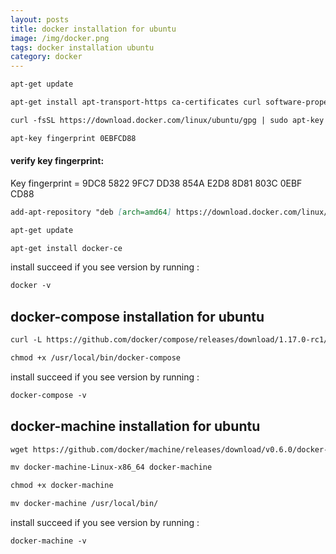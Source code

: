 ```yaml
---
layout: posts
title: docker installation for ubuntu
image: /img/docker.png
tags: docker installation ubuntu
category: docker
---
```


```markdown
apt-get update

apt-get install apt-transport-https ca-certificates curl software-properties-common

curl -fsSL https://download.docker.com/linux/ubuntu/gpg | sudo apt-key add -
```

```markdown
apt-key fingerprint 0EBFCD88
```

#### verify key fingerprint:

Key fingerprint = 9DC8 5822 9FC7 DD38 854A  E2D8 8D81 803C 0EBF CD88

```markdown
add-apt-repository "deb [arch=amd64] https://download.docker.com/linux/ubuntu $(lsb_release -cs) stable"

apt-get update

apt-get install docker-ce
```

install succeed if you see version by running :

```markdown
docker -v
```

## docker-compose installation for ubuntu

```markdown
curl -L https://github.com/docker/compose/releases/download/1.17.0-rc1/docker-compose-`uname -s`-`uname -m` > /usr/local/bin/docker-compose

chmod +x /usr/local/bin/docker-compose
```

install succeed if you see version by running :

```markdown
docker-compose -v
```

## docker-machine installation for ubuntu

```markdown
wget https://github.com/docker/machine/releases/download/v0.6.0/docker-machine-$(uname -s)-$(uname -m)

mv docker-machine-Linux-x86_64 docker-machine

chmod +x docker-machine

mv docker-machine /usr/local/bin/
```

install succeed if you see version by running :

```markdown
docker-machine -v
```
